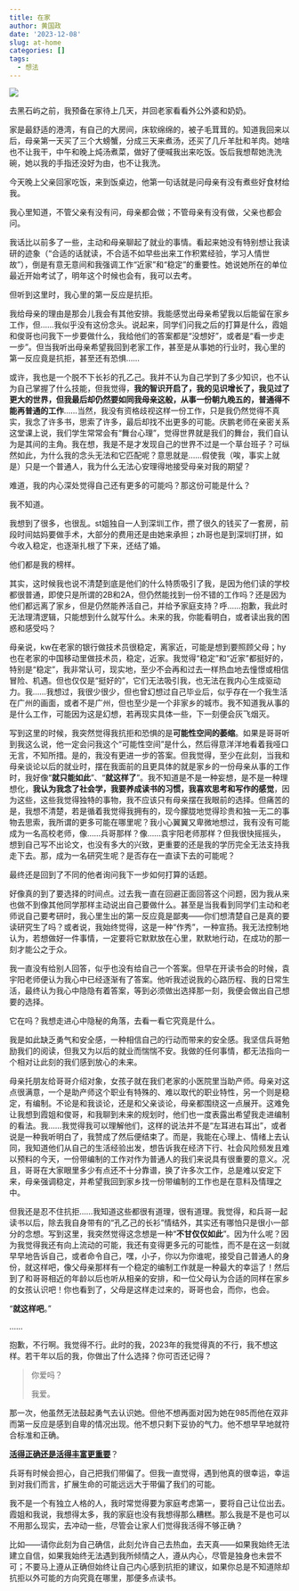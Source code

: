 ```yaml
---
title: 在家
author: 黄国政
date: '2023-12-08'
slug: at-home
categories: []
tags:
  - 想法
---
```


<!--more-->

![](/images/posts/2023/12/12-08-at-home.jpg)

去黑石屿之前，我预备在家待上几天，并回老家看看外公外婆和奶奶。

家是最舒适的港湾，有自己的大房间，床软绵绵的，被子毛茸茸的。知道我回来以后，母亲第一天买了三个大螃蟹，分成三天来煮汤，还买了几斤羊肚和羊肉。她啥也不让我干，中午和晚上炖汤煮菜，做好了便喊我出来吃饭。饭后我想帮她洗洗碗，她以我的手指还没好为由，也不让我洗。

今天晚上父亲回家吃饭，来到饭桌边，他第一句话就是问母亲有没有煮些好食材给我。

我心里知道，不管父亲有没有问，母亲都会做；不管母亲有没有做，父亲也都会问。

我话比以前多了一些，主动和母亲聊起了就业的事情。看起来她没有特别想让我读研的迹象（“合适的话就读，不合适不如早些出来工作积累经验，学习人情世故”），倒是有意无意间和我强调工作“近家”和“稳定”的重要性。她说她所在的单位最近开始考试了，明年这个时候也会有，我可以去考。

但听到这里时，我心里的第一反应是抗拒。

我给母亲的理由是那会儿我会有其他安排。我能感觉出母亲希望我以后能留在家乡工作，但……我似乎没有这份念头。说起来，同学们问我之后的打算是什么，霞姐和俊哥也问我下一步要做什么，我给他们的答案都是“没想好”，或者是“看一步走一步”。但当我听出母亲希望我回到老家工作，甚至是从事她的行业时，我心里的第一反应竟是抗拒，甚至还有恐惧……

或许，我也是一个脱不下长衫的孔乙己。我并不认为自己学到了多少知识，也不认为自己掌握了什么技能，但我觉得，**我的智识开启了，我的见识增长了，我见过了更大的世界，但我最后却仍然要如同我母亲这般，从事一份朝九晚五的，普通得不能再普通的工作**……当然，我没有资格歧视这样一份工作，只是我仍然觉得不真实，我念了许多书，思索了许多，最后却找不出更多的可能。庆鹏老师在亲密关系这堂课上说，我们学生常常会有“舞台心理”，觉得世界就是我们的舞台，我们自认为是其间的主角。我在想，我是不是才发现自己的世界不过是一个草台班子？可纵然如此，为什么我的念头无法和它匹配呢？意思就是……假使我（唉，事实上就是）只是一个普通人，我为什么无法心安理得地接受母亲对我的期望？

难道，我的内心深处觉得自己还有更多的可能吗？那这份可能是什么？

我不知道。

我想到了很多，也很乱。st姐独自一人到深圳工作，攒了很久的钱买了一套房，前段时间姑妈要做手术，大部分的费用还是由她来承担；zh哥也是到深圳打拼，如今收入稳定，也逐渐扎根了下来，还结了婚。

他们都是我的榜样。

其实，这时候我也说不清楚到底是他们的什么特质吸引了我，是因为他们读的学校都很普通，即使只是所谓的2B和2A，但仍然能找到一份不错的工作吗？还是因为他们都远离了家乡，但是仍然能养活自己，并给予家庭支持？呼……抱歉，我此时无法理清逻辑，只能想到什么就写什么。未来的我，你能看明白，或者读出我的困惑和感受吗？

母亲说，kw在老家的银行做技术员很稳定，离家近，可能是想到要照顾父母；hy也在老家的中国移动里做技术员，稳定，近家。我觉得“稳定”和“近家”都挺好的，特别是“稳定”，我非常认可，现实地，至少不会再和过去一样热血地去憧憬或相信冒险、机遇。但也仅仅是“挺好的”，它们无法吸引我，也无法在我内心生成驱动力。我……我想过，我很少很少，但也曾幻想过自己毕业后，似乎存在一个我生活在广州的画面，或者不是广州，但也至少是一个非家乡的城市。我不知道我从事的是什么工作，可能因为这是幻想，若再现实具体一些，下一刻便会灰飞烟灭。

写到这里的时候，我突然觉得我抗拒和恐惧的是**可能性空间的萎缩**。如果是哥哥听到我这么说，他一定会问我这个“可能性空间”是什么，然后得意洋洋地看着我哑口无言，不知所措。是的，我没有更进一步的答案。但我觉得，至少在此刻，当我和母亲谈论以后的就业时，摆在我面前的且更具体的就是家乡的一份母亲从事的工作时，我好像“**就只能如此**”、“**就这样了**”。我不知道是不是一种妄想，是不是一种理想化，**我认为我念了社会学，我要养成读书的习惯，我喜欢思考和写作的感觉**，因为这些，这些我觉得独特的事物，我不应该只有母亲摆在我眼前的选择。但痛苦的是，我想不清楚，若是循着我觉得我拥有的，现今朦胧地觉得珍贵和独一无二的事物去思索，我所谓的更多可能在哪里呢？我小心翼翼又卑微地想过，我有没有可能成为一名高校老师，像……兵哥那样？像……袁宇阳老师那样？但我很快摇摇头，想到自己写不出论文，也没有多大的兴致，更重要的还是我的学历完全无法支持我走下去。那，成为一名研究生呢？是否存在一直读下去的可能呢？

最终还是回到了不同的他者询问我下一步如何打算的话题。

好像真的到了要选择的时间点。过去我一直在回避正面回答这个问题，因为我从来也做不到像其他同学那样主动说出自己要做什么。甚至是当我看到同学们主动和老师说自己要考研时，我心里生出的第一反应竟是鄙夷——你们想清楚自己是真的要读研究生了吗？或者说，我始终觉得，这是一种“作秀”，一种宣扬。我无法控制地认为，若想做好一件事情，一定要将它默默放在心里，默默地行动，在成功的那一刻才能公之于众。

我一直没有给别人回答，似乎也没有给自己一个答案。但早在开读书会的时候，袁宇阳老师便认为我心中已经逐渐有了答案。他听我述说我的心路历程、我的日常生活，最终认为我心中隐隐有着答案，等到必须做出选择那一刻，我便会做出自己想要的选择。

它在吗？我想走进心中隐秘的角落，去看一看它究竟是什么。

我是如此缺乏勇气和安全感，一种相信自己的行动而带来的安全感。我坚信兵哥勉励我们的阅读，但我又为以后的就业而惴惴不安。我做的任何事情，都无法指向一个相对让此刻的我们感到放心的未来。

母亲托朋友给哥哥介绍对象，女孩子就在我们老家的小医院里当助产师。母亲对这点很满意，一个是助产师这个职业有特殊的、难以取代的职业特性，另一个则是稳定，有编制。不论是和我谈论，还是和父亲谈论，母亲都围绕这一点展开。这难免让我想到霞姐和俊哥，和我聊到未来的规划时，他们也一度表露出希望我走进编制的看法。我……我觉得我可以理解他们，这样的说法并不是“左耳进右耳出”，或者说是一种我听明白了，我赞成了然后便结束了。而是，我能在心理上、情绪上去认同，我知道他们从自己的生活经验出发，想告诉我在经济下行、社会风险频发且难以预料的今天，一份带编制的工作对作为普通人的我们来说具有很重要的意义。况且，哥哥在大家眼里多少有点还不十分靠谱，换了许多次工作，总是难以安定下来，母亲强调稳定，并希望我回到家乡找一份带编制的工作也是在意料及情理之中。

但我还是忍不住抗拒……我知道这些都很有道理，很有道理。我觉得，和兵哥一起读书以后，除去我自身带有的“孔乙己的长衫”情结外，其实还有哪怕只是很小一部分的念想。写到这里，我突然觉得这念想是一种“**不甘仅仅如此**”。因为什么呢？因为我觉得我还有向上流动的可能，我还有变得更多元的可能性，而不是在这一刻就早早地告诉自己，或者命令自己，嘿，小子，你以为你谁呢，接受自己普通人的身份，就这样吧，像父母亲那样有一个稳定的编制工作就是一种最大的幸运了！然后到了和哥哥相近的年龄以后也听从相亲的安排，和一位父母认为合适的同样在家乡的女孩认识吧！你也看到了，父母是这样走过来的，哥哥也会，而你，也会。

“**就这样吧**。”

……

抱歉，不行啊。我觉得不行。此时的我，2023年的我觉得真的不行，我不想这样。若干年以后的我，你做出了什么选择？你可否还记得？

> 你爱吗？
>
> 我爱。

那一次，他虽然无法鼓起勇气去认识她。但他不想再面对因为她在985而他在双非而第一反应是感到自卑的情况出现。他不想只剩下妥协的气力。他不想早早地就符合标准和正确。

[**活得正确还是活得丰富更重要**](https://mp.weixin.qq.com/s/SEv6rMknhprt-7962PrNHQ)？

兵哥有时候会担心，自己把我们带偏了。但我一直觉得，遇到他真的很幸运，幸运到对我们而言，扩展生命的可能远远大于带偏了我们的可能。

我不是一个有独立人格的人，我时常觉得要为家庭考虑第一，要将自己让位出去。霞姐和我说，我想得太多，我的家庭也没有我想得那么糟糕。那么我是不是也可以不用那么现实，去冲动一些，尽管会让家人们觉得我活得不够正确？

比如——请你此刻为自己确信，此刻允许自己去热血，去天真——如果我始终无法建立自信，如果我始终无法遇到我所倾情之人，遵从内心，尽管是独身也未尝不可；不要马上遵从正确但始终让自己内心感到抗拒的建议，如果你总是不知道除却抗拒以外可能的方向究竟在哪里，那便多点读书。